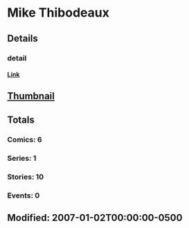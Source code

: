 # Mike  Thibodeaux 
## Details
### detail
#### [Link](http://marvel.com/comics/creators/1061/mike_thibodeaux?utm_campaign=apiRef&utm_source=225578a89fc76f3d20fbffda5d17a88d)
## [Thumbnail](http://i.annihil.us/u/prod/marvel/i/mg/4/d0/4bc5bfcae05fb.jpg)
## Totals
### Comics: 6
### Series: 1
### Stories: 10
### Events: 0
## Modified: 2007-01-02T00:00:00-0500
